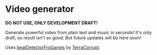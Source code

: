 # Video generator
**DO NOT USE, ONLY DEVELOPMENT DRAFT!**

Generate powerful video from plain text and music in seconds!
It's only draft, so result isn't so good. But future updates will be here soon!

Uses [beatDetectorFroGames](https://github.com/Terracorrupt/BeatDetectorForGames) by [TerraCorrupt](https://github.com/Terracorrupt).
